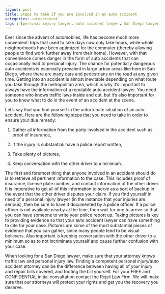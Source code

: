 ```yaml
---
layout: post
title: Steps to take if you are involved in an auto accident
categories:	autoaccident
tags : [personal injury lawyer, auto accident lawyer, San Diego lawyer]
---
```


Ever since the advent of automobiles, life has become much more convenient: trips that used to take days now only take hours, while whole neighborhoods have been optimized for the commuter (thereby allowing people to find work further away from their home). However, with that convenience comes danger in the form of auto accidents that can occasionally lead to personal injury. The chance for potentially dangerous auto accidents is especially prevalent in large urban areas like here in San Diego, where there are many cars and pedestrians on the road at any given time. Getting into an accident is almost inevitable depending on what route you take through the metropolitan area, which is why it’s important to always have the information of a reputable auto accident lawyer. You need someone who knows traffic laws inside and out, but it’s also important for you to know what to do in the event of an accident at the scene.

Let’s say that you find yourself in the unfortunate situation of an auto accident. Here are the following steps that you need to take in order to ensure your due remedy:

1. Gather all information from the party involved in the accident such as proof of insurance,

2. If the injury is substantial: have a police report written,

3. Take plenty of pictures,

4. Keep conversation with the other driver to a minimum.

The first and foremost thing that anyone involved in an accident should do is to retrieve all pertinent information to the case. This includes proof of insurance, license plate number, and contact information of the other driver. It is imperative to get all of this information to serve as a sort of backup in the event that the other driver disputes your claim. If you find yourself in need of a personal injury lawyer (in the instance that your injuries are serious), then be sure to have it documented by a police officer. If a police officer is not available nearby at the time, then wait for one to arrive so that you can have someone to write your police report up. Taking pictures is key to providing evidence so that your auto accident lawyer can have something to cite for your case. Pictures are some of the most substantial pieces of evidence that you can gather, since many people tend to be visual believers. Also important is keeping conversation with the other driver to a minimum so as to not incriminate yourself and cause further confusion with your case.

When looking for a San Diego lawyer, make sure that your attorney knows traffic law and personal injury law. Finding a competent personal injury/auto accident attorney can be the difference between having all of your injury and repair bills covered, and footing the bill yourself. For your FREE and CONFIDENTIAL initial consultation contact the Rejali Law Firm. We will make sure that our attorneys will protect your rights and get you the recovery you deserve. 